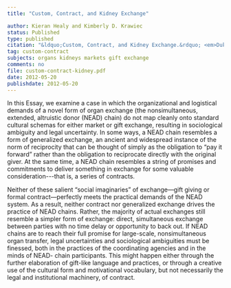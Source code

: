 ```yaml
---
title: "Custom, Contract, and Kidney Exchange"

author: Kieran Healy and Kimberly D. Krawiec
status: Published
type: published
citation: "&ldquo;Custom, Contract, and Kidney Exchange.&rdquo; <em>Duke Law Journal</em>, 62:645–670."
tag: custom-contract
subjects: organs kidneys markets gift exchange
comments: no
file: custom-contract-kidney.pdf
date: 2012-05-20
publishdate: 2012-05-20
---
```

In this Essay, we examine a case in which the organizational and logistical demands of a novel form of organ exchange (the nonsimultaneous, extended, altruistic donor (NEAD) chain) do not map cleanly onto standard cultural schemas for either market or gift exchange, resulting in sociological ambiguity and legal uncertainty. In some ways, a NEAD chain resembles a form of generalized exchange, an ancient and widespread instance of the norm of reciprocity that can be thought of simply as the obligation to “pay it forward” rather than the obligation to reciprocate directly with the original giver. At the same time, a NEAD chain resembles a string of promises and commitments to deliver something in exchange for some valuable consideration---that is, a series of contracts.

Neither of these salient “social imaginaries” of exchange—gift giving or formal contract—perfectly meets the practical demands of the NEAD system. As a result, neither contract nor generalized exchange drives the practice of NEAD chains. Rather, the majority of actual exchanges still resemble a simpler form of exchange: direct, simultaneous exchange between parties with no time delay or opportunity to back out. If NEAD chains are to reach their full promise for large-scale, nonsimultaneous organ transfer, legal uncertainties and sociological ambiguities must be finessed, both in the practices of the coordinating agencies and in the minds of NEAD- chain participants. This might happen either through the further elaboration of gift-like language and practices, or through a creative use of the cultural form and motivational vocabulary, but not necessarily the legal and institutional machinery, of contract.
